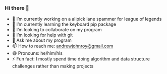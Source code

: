 ### Hi there 👋

- 🔭 I’m currently working on a allpick lane spammer for league of legends
- 🌱 I’m currently learning the keyboard pip package
- 👯 I’m looking to collaborate on my program
- 🤔 I’m looking for help with git
- 💬 Ask me about my program
- 📫 How to reach me: andrewjohnroy@gmail.com
- 😄 Pronouns: he/him/his
- ⚡ Fun fact: I mostly spend time doing algorithm and data structure challenges rather than making projects

